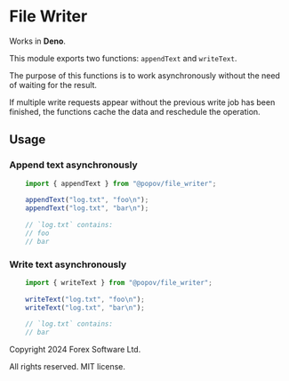 # File Writer

Works in **Deno**.

This module exports two functions: `appendText` and `writeText`.

The purpose of this functions is to work asynchronously without
the need of waiting for the result.

If multiple write requests appear without the previous write job
has been finished, the functions cache the data and reschedule the
operation.
 

## Usage


### Append text asynchronously

```ts
    import { appendText } from "@popov/file_writer";
    
    appendText("log.txt", "foo\n");
    appendText("log.txt", "bar\n");
    
    // `log.txt` contains:
    // foo
    // bar
```
    
### Write text asynchronously 
```ts
    import { writeText } from "@popov/file_writer";
    
    writeText("log.txt", "foo\n");
    writeText("log.txt", "bar\n");
    
    // `log.txt` contains:
    // bar
```


Copyright 2024 Forex Software Ltd.

All rights reserved. MIT license.
